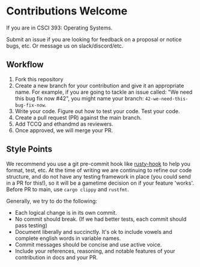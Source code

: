 # Contributions Welcome
If you are in CSCI 393: Operating Systems.

Submit an issue if you are looking for feedback on a proposal or notice bugs, etc. Or message us on slack/discord/etc.

## Workflow
1. Fork this repository
2. Create a new branch for your contribution and give it an appropriate name.
For example, if you are going to tackle an issue called: "We need this bug fix now #42", you might name your branch:
`42-we-need-this-bug-fix-now`.
3. Write your code. Figure out how to test your code. Test your code.
4. Create a pull request (PR) against the main branch.
5. Add TCCQ and ethandmd as reviewers.
6. Once approved, we will merge your PR.

## Style Points
We recommend you use a git pre-commit hook like [rusty-hook](https://github.com/swellaby/rusty-hook) to help you format, test, etc. At the time of
writing we are continuing to refine our code structure, and do not have any testing framework in place (you could send in a PR for this!), so 
it will be a gametime decision on if your feature 'works'.
Before PR to main, use `cargo clippy` and `rustfmt`.

Generally, we try to do the following:
- Each logical change is in its own commit.
- No commit should break. (If we had better tests, each commit should pass testing)
- Document liberally and succinctly. It's ok to include vowels and complete english words in variable names.
- Commit messages should be concise and use active voice.
- Include your references, reasoning, and notable features of your contribution in docs and your PR.
